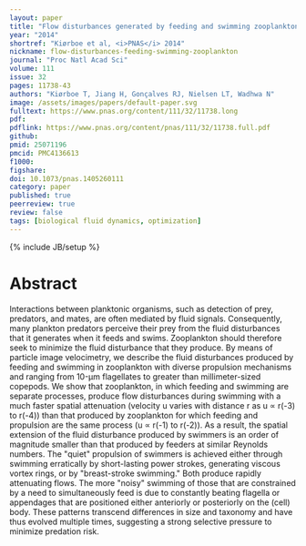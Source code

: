 ```yaml
---
layout: paper
title: "Flow disturbances generated by feeding and swimming zooplankton"
year: "2014"
shortref: "Kiørboe et al, <i>PNAS</i> 2014"
nickname: flow-disturbances-feeding-swimming-zooplankton
journal: "Proc Natl Acad Sci"
volume: 111
issue: 32
pages: 11738-43
authors: "Kiørboe T, Jiang H, Gonçalves RJ, Nielsen LT, Wadhwa N"
image: /assets/images/papers/default-paper.svg
fulltext: https://www.pnas.org/content/111/32/11738.long
pdf: 
pdflink: https://www.pnas.org/content/pnas/111/32/11738.full.pdf
github: 
pmid: 25071196
pmcid: PMC4136613
f1000: 
figshare: 
doi: 10.1073/pnas.1405260111
category: paper
published: true
peerreview: true
review: false
tags: [biological fluid dynamics, optimization]
---
```

{% include JB/setup %}

# Abstract 

Interactions between planktonic organisms, such as detection of prey, predators, and mates, are often mediated by fluid signals. Consequently, many plankton predators perceive their prey from the fluid disturbances that it generates when it feeds and swims. Zooplankton should therefore seek to minimize the fluid disturbance that they produce. By means of particle image velocimetry, we describe the fluid disturbances produced by feeding and swimming in zooplankton with diverse propulsion mechanisms and ranging from 10-µm flagellates to greater than millimeter-sized copepods. We show that zooplankton, in which feeding and swimming are separate processes, produce flow disturbances during swimming with a much faster spatial attenuation (velocity u varies with distance r as u ∝ r(-3) to r(-4)) than that produced by zooplankton for which feeding and propulsion are the same process (u ∝ r(-1) to r(-2)). As a result, the spatial extension of the fluid disturbance produced by swimmers is an order of magnitude smaller than that produced by feeders at similar Reynolds numbers. The "quiet" propulsion of swimmers is achieved either through swimming erratically by short-lasting power strokes, generating viscous vortex rings, or by "breast-stroke swimming." Both produce rapidly attenuating flows. The more "noisy" swimming of those that are constrained by a need to simultaneously feed is due to constantly beating flagella or appendages that are positioned either anteriorly or posteriorly on the (cell) body. These patterns transcend differences in size and taxonomy and have thus evolved multiple times, suggesting a strong selective pressure to minimize predation risk.